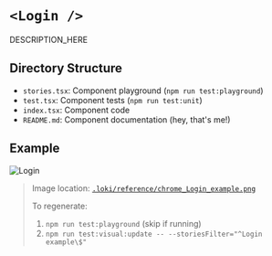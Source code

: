 # `<Login />`

DESCRIPTION_HERE

## Directory Structure

- `stories.tsx`: Component playground (`npm run test:playground`)
- `test.tsx`: Component tests (`npm run test:unit`)
- `index.tsx`: Component code
- `README.md`: Component documentation (hey, that's me!)

## Example

![Login](../../../.loki/reference/chrome_Login_example.png)

> Image location: [`.loki/reference/chrome_Login_example.png`](../../../.loki/reference/chrome_Login_example.png)
> 
> To regenerate: 
> 1. `npm run test:playground` (skip if running)
> 1. `npm run test:visual:update -- --storiesFilter="^Login example\$"`